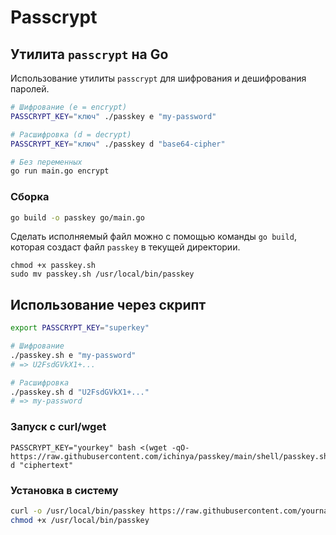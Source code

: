 # Passcrypt

## Утилита `passcrypt` на Go

Использование утилиты `passcrypt` для шифрования и дешифрования паролей.

```bash
# Шифрование (e = encrypt)
PASSCRYPT_KEY="ключ" ./passkey e "my-password"

# Расшифровка (d = decrypt)
PASSCRYPT_KEY="ключ" ./passkey d "base64-cipher"

# Без переменных
go run main.go encrypt
```

### Сборка

```bash
go build -o passkey go/main.go
```

Сделать исполняемый файл можно с помощью команды `go build`, которая создаст файл `passkey` в текущей директории.

```shell
chmod +x passkey.sh
sudo mv passkey.sh /usr/local/bin/passkey

```

## Использование через скрипт

```bash
export PASSCRYPT_KEY="superkey"

# Шифрование
./passkey.sh e "my-password"
# => U2FsdGVkX1+...

# Расшифровка
./passkey.sh d "U2FsdGVkX1+..."
# => my-password
```

### Запуск с curl/wget

```shell
PASSCRYPT_KEY="yourkey" bash <(wget -qO- https://raw.githubusercontent.com/ichinya/passkey/main/shell/passkey.sh) d "ciphertext"
```

### Установка в систему

```bash
curl -o /usr/local/bin/passkey https://raw.githubusercontent.com/yourname/passkey/main/passkey.sh
chmod +x /usr/local/bin/passkey
```